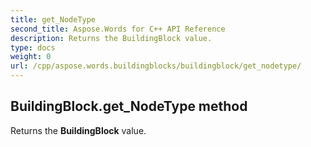 ```yaml
---
title: get_NodeType
second_title: Aspose.Words for C++ API Reference
description: Returns the BuildingBlock value. 
type: docs
weight: 0
url: /cpp/aspose.words.buildingblocks/buildingblock/get_nodetype/
---
```

## BuildingBlock.get_NodeType method


Returns the **BuildingBlock** value.

